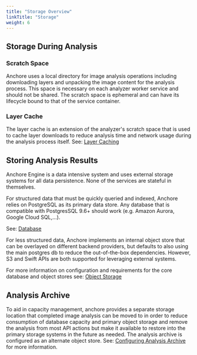 ```yaml
---
title: "Storage Overview"
linkTitle: "Storage"
weight: 6
---
```


## Storage During Analysis

### Scratch Space

Anchore uses a local directory for image analysis operations including downloading layers and unpacking the image content
for the analysis process. This space is necessary on each analyzer worker service and should not be shared. The scratch
space is ephemeral and can have its lifecycle bound to that of the service container.

### Layer Cache

The layer cache is an extension of the analyzer's scratch space that is used to cache layer downloads to reduce analysis
time and network usage during the analysis process itself. See: [Layer Caching](layer_caching)

## Storing Analysis Results

Anchore Engine is a data intensive system and uses external storage systems for all data persistence. None of the services
are stateful in themselves.

For structured data that must be quickly queried and indexed, Anchore relies on PostgreSQL as its primary data store. Any
database that is compatible with PostgresSQL 9.6+ should work (e.g. Amazon Aurora, Google Cloud SQL,...).

See: [Database](database)

For less structured data, Anchore implements an internal object store that can be overlayed on different backend providers, 
but defaults to also using the main postgres db to reduce the out-of-the-box dependencies. However, S3 and Swift APIs are
both supported for leveraging external systems.

For more information on configuration and requirements for the core database and object stores see: [Object Storage](object_store)

## Analysis Archive

To aid in capacity management, anchore provides a separate storage location that completed image analysis can be moved to
in order to reduce consumption of database capacity and primary object storage and remove the analysis from most API actions
but make it available to restore into the primary storage systems in the future as needed. The analysis archive is 
configured as an alternate object store. See: [Configuring Analysis Archive](analysis_archive) for more information. 